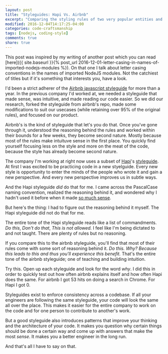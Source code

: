 ```yaml
---
layout: post
title: "Styleguides: Hapi Vs. Airbnb"
excerpt: "Comparing the styling rules of two very popular entities and describing why I think Hapi sucks and Airbnb rules!"
modified: 2016-12-04T14:17:25-04:00
categories: code-craftsmanship
tags: [nodejs, coding-style]
comments: true
share: true
---
```


This post was inspired by my writing of another post which you can read [here]({{ site.baseurl }}{% post_url 2016-12-01-letter-casing-in-names-of-imported-nodejs-modules %}). On that one I talk about letter casing conventions in the names of imported NodeJS modules. Not the catchiest of titles but if it's something that interests you, have a look.

I'd been a strict adherer of the [Airbnb javascript styleguide](https://github.com/airbnb/javascript) for more than a year. In the previous company I'd worked at, we needed a styleguide that made sense, was intuitive, and made reading our code easier. So we did our research, forked the styleguide from airbnb's repo, made some modifications to suit our usecases (while retaining over 95% of the original rules), and focused on our product.

Airbnb's is the kind of styleguide that let's you do that. Once you've gone through it, understood the reasoning behind the rules and worked within their bounds for a few weeks, they become second nature. Mostly because most of the rules make intuituve sense in the first place. You quickly find yourself focusing less on the style and more on the meat of the code, because the style has already become second nature.

The company I'm working at right now uses a subset of [Hapi](http://hapijs.com/)'s [styleguide](http://hapijs.com/styleguide). At first I was excited to be practicing code in a new styelguide. Every new style is opportunity to enter the minds of the people who wrote it and gain a new perspective. And every new perspective improves us in subtle ways.

And the Hapi styleguide *did* do that for me. I came across the PascalCase naming convention, realized the reasoning behind it, and wondered why I hadn't used it before when it made [so much sense](https://scionofbytes.github.io/code-craftsmanship/letter-casing-in-names-of-imported-nodejs-modules/#project-modules).

But here's the thing: I had to figure out the reasoning behind it myself. The Hapi styleguide did not do that for me.

The entire tone of the Hapi styleguide reads like a list of commandments. *Do this*, *Don't do that*, *This is not allowed.* I feel like I'm being dictated to and not taught. There are plenty of rules but no reasoning.

If you compare this to the airbnb styleguide, you'll find that most of their rules come with some sort of reasoning behind it. *Do this. Why? Because this leads to this and thus you'll experience this benefit.* That's the entire tone of the airbnb styleguide; one of teaching and building intuition.

Try this. Open up each styleguide and look for the word *why*. I did this in order to quickly test out how often airbnb explains itself and how often Hapi does the same. For airbnb I got 53 hits on doing a search in Chrome. For Hapi I got 0.

Styleguides exist to enforce consistency across a codebase. If all your engineers are following the same styleguide, your code will look the same all over the place. This makes it easier for the entire company to work on the code and for one person to contribute to another's work.

But a good styleguide also introduces patterns that improve your thinking and the architecture of your code. It makes you question why certain things should be done a certain way and come up with answers that make the most *sense*. It makes you a better engineer in the long run.

And that's all I have to say on that.
